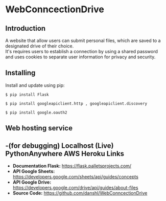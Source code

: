 # WebConncectionDrive 

Introduction
------
A website that allow users can submit personal files, which are saved to a designated drive of their choice.  
It's requires users to establish a connection by using a shared password and uses cookies to separate user information for privacy and security.


Installing
------
Install and update using pip: 
```
$ pip install Flask
```
```
$ pip install googleapiclient.http , googleapiclient.discovery
```
```
$ pip install google.oauth2
```

Web hosting service
------
-(for debugging)
  Localhost
(Live)
  PythonAnywhere 
  AWS
  Heroku
  Links
------
- **Documentation Flask:** https://flask.palletsprojects.com/
- **API Google Sheets:** https://developers.google.com/sheets/api/guides/concepts
- **API Google Drive:** https://developers.google.com/drive/api/guides/about-files
- **Source Code:** https://github.com/danshl/WebConncectionDrive

